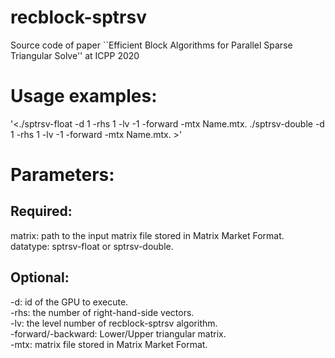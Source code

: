 # recblock-sptrsv
Source code of paper ``Efficient Block Algorithms for Parallel Sparse Triangular Solve'' at ICPP 2020
# Usage examples:
'<./sptrsv-float -d 1 -rhs 1 -lv -1 -forward -mtx Name.mtx. 
./sptrsv-double -d 1 -rhs 1 -lv -1 -forward -mtx Name.mtx. >'
# Parameters:
## Required:
  matrix: path to the input matrix file stored in Matrix Market Format.   
  datatype: sptrsv-float or sptrsv-double.   
## Optional:
  -d: id of the GPU to execute.   
  -rhs: the number of right-hand-side vectors.   
  -lv: the level number of recblock-sptrsv algorithm.   
  -forward/-backward: Lower/Upper triangular matrix.   
  -mtx: matrix file stored in Matrix Market Format.   
  
